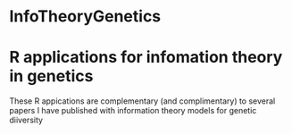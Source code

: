 InfoTheoryGenetics
==================

# R applications for infomation theory in genetics
These R appications are complementary (and complimentary) to several papers I have published with information theory models for genetic diiversity
